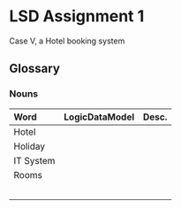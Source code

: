 # LSD  Assignment 1  
Case V, a Hotel booking system



## Glossary 

### Nouns 

|Word |LogicDataModel | Desc.|
|:--- |:------------: | :----|
| Hotel | | |
| Holiday | | |
| IT System | | |
| Rooms | | |
| | | |
| | | |
| | | |
| | | |
| | | |
